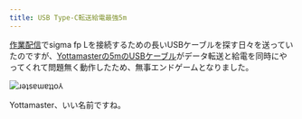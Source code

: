 ```yaml
---
title: USB Type-C転送給電最強5m
---
```

[作業配信](https://www.youtube.com/c/r7kamura)でsigma fp Lを接続するための長いUSBケーブルを探す日々を送っていたのですが、[Yottamasterの5mのUSBケーブル](https://www.amazon.co.jp/dp/B09Y1BY75P)がデータ転送と給電を同時にやってくれて問題無く動作したため、無事エンドゲームとなりました。

![](https://lh4.googleusercontent.com/4K9OM8TEDwG2XUxDzSmQ_HOpoHtgNdRsfNhXVJLD9EeLmys9eMjlolJ6dxVlAOpB_5MrEu0lL43lAD7Xho5JRhQqUQuiInIoQIhuTq3YHNg9a8qT_GmEL45qmhzxfgeQBYD5CThEpTcoRJC6fuj66yE "ɹǝʇsɐɯɐʇʇo⅄")

Yottamaster、いい名前ですね。
